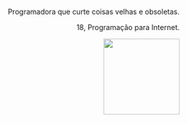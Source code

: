  <div align="right">
 <p>Programadora que curte coisas velhas e obsoletas. </p>
 <p> 18, Programação para Internet. </p>
 <img align="right" height="150" src="https://c.tenor.com/Xf_PZVtHpSgAAAAC/anime-typing.gif"> 
 </div>
